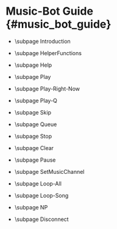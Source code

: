 Music-Bot Guide {#music_bot_guide}
============
* \subpage Introduction

* \subpage HelperFunctions

* \subpage Help

* \subpage Play

* \subpage Play-Right-Now

* \subpage Play-Q

* \subpage Skip

* \subpage Queue

* \subpage Stop

* \subpage Clear

* \subpage Pause

* \subpage SetMusicChannel

* \subpage Loop-All

* \subpage Loop-Song

* \subpage NP

* \subpage Disconnect